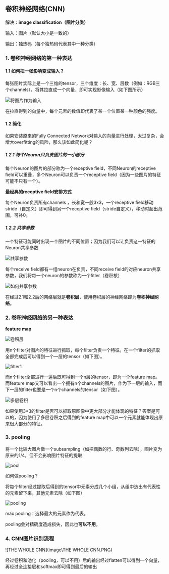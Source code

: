## 卷积神经网络(CNN)

解决：**image classification（图片分类）**

输入：图片（默认大小是一致的）

输出：独热码（每个独热码代表其中一种分类）

### 1. 卷积神经网络的第一种表达

#### 1.1 如何把一张影响变成输入？

每张图片实际上是一个三维的tensor，三个维度：长、宽、层数（例如：RGB三个channels），将其拉直成一个向量，即可实现影像输入（如下图所示）

![将图片作为输入](image\将图片作为输入.PNG)

在拉直得到的向量中，每个元素的数值即代表了某一个位置某一种颜色的强度。

#### 1.2 简化

如果安装原来的Fully Connected Network对输入的向量进行处理，太过复杂，会增大overfitting的风险，那么该如此简化呢？

##### 1.2.1 每个Neuron只负责图片的一小部分

每个Neuron的图片的部分称为一个receptive field，不同Neuron的receptive field可以重叠，多个Neuron可以负责一个receptive field（因为一些图片的特征可能不只有一个）。

**最经典的receptive field安排方式**

每个Neuron负责所有channels ，长和宽一般3x3，一个receptive field移动stride（自定义）即可得到另一个receptive field（stride自定义），移动时超出范围，可补0。

##### 1.2.2 共享参数

一个特征可能同时出现一个图片的不同位置；因为我们可以让负责这一特征的Neuron共享参数

![共享参数](image\共享参数.PNG)

每个receive field都有一组neuron在负责，不同receive field的对应neuron共享参数，我们将每一个neuron的参数称为一个fitler（卷积核）

![如何共享参数](image\如何共享参数.PNG)

在经过2.1和2.2后的网络层就是**卷积层**，使用卷积层的神经网络即为**卷积神经网络**。

### 2. 卷积神经网络的另一种表达

**feature map**

![卷积层](笔记\image\卷积层.PNG)

用n个filter对图片的特征进行抓取，每个filter负责一个特征。在一个filter的抓取全部完成后可以得到一个一层的tensor（如下图）。

![filter1](image\filter1.PNG)

而n个filter全部进行一遍后既可得到一个n层的tensor，即为一个feature map。而feature map又可以看出一个拥有n个channels的图片，作为下一层的输入，而下一层的filter也要是一个n个channels的tensor（如下图）。

![多层卷积](image\多层卷积.PNG)

如果使用3*3的filter是否可以抓取原图像中更大部分才能体现的特征？答案是可以的，因为使用了多层卷积之后得到的feature map中可以一个元素就能体现出原来很大部分的特征。

### 3. pooling

将一个比较大图片做一个subsampling（如把偶数的行、奇数列去除），图片变为原来的1/4，但不会影响图片特征的提取

![pool](image\pool.PNG)

如何做pooling？

将每个filter经过提取后得到的tensor中元素分成几个小组，从组中选出有代表性的元素留下来，其他元素去除（如下图）

![pooling](image\pooling.PNG)

max pooling：选择最大的元素作为代表。

pooling会对精确度造成损失，因此也**可以不用**。

### 4. CNN图片识别流程

![THE WHOLE CNN](image\THE WHOLE CNN.PNG)

经过卷积和池化（pooling，可以不用）后的输出经过flatten可以得到一个向量，再经过全连接层和softmax即可得到最后的输出
